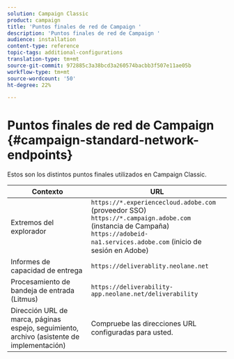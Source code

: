 ```yaml
---
solution: Campaign Classic
product: campaign
title: 'Puntos finales de red de Campaign '
description: 'Puntos finales de red de Campaign '
audience: installation
content-type: reference
topic-tags: additional-configurations
translation-type: tm+mt
source-git-commit: 972885c3a38bcd3a260574bacbb3f507e11ae05b
workflow-type: tm+mt
source-wordcount: '50'
ht-degree: 22%

---
```



# Puntos finales de red de Campaign {#campaign-standard-network-endpoints}

Estos son los distintos puntos finales utilizados en Campaign Classic.

| Contexto | URL |
|--- |--- |
| Extremos del explorador | `https://*.experiencecloud.adobe.com` (proveedor SSO)<br>`https://*.campaign.adobe.com` (instancia de Campaña)<br>`https://adobeid-na1.services.adobe.com` (inicio de sesión en Adobe) |
| Informes de capacidad de entrega | `https://deliverablity.neolane.net` |
| Procesamiento de bandeja de entrada (Litmus) | `https://deliverability-app.neolane.net/deliverability` |
| Dirección URL de marca, páginas espejo, seguimiento, archivo (asistente de implementación) | Compruebe las direcciones URL configuradas para usted. |
